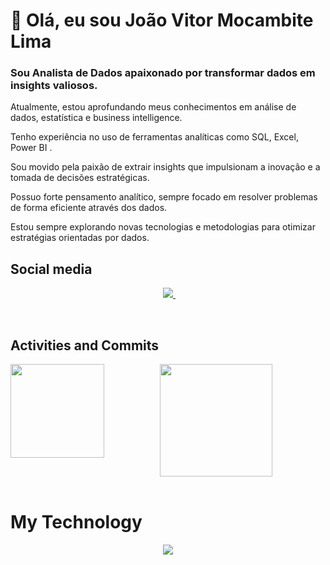 <h1>👋 Olá, eu sou João Vitor Mocambite Lima </h1>


<h3>Sou Analista de Dados apaixonado por transformar dados em insights valiosos.</h3>


 Atualmente, estou aprofundando meus conhecimentos em análise de dados, estatística e business intelligence.

 Tenho experiência no uso de ferramentas analíticas como SQL, Excel, Power BI .

 Sou movido pela paixão de extrair insights que impulsionam a inovação e a tomada de decisões estratégicas.

Possuo forte pensamento analítico, sempre focado em resolver problemas de forma eficiente através dos dados.

Estou sempre explorando novas tecnologias e metodologias para otimizar estratégias orientadas por dados.


<h2>Social media</h2>

<p align="center">
    &nbsp;&nbsp;&nbsp;&nbsp;&nbsp;&nbsp;&nbsp;&nbsp;&nbsp;
    <a href="https://www.linkedin.com/in/joao-vitor-mocambite-26287527a/">
        <img src="https://img.shields.io/badge/linkedin-%230077B5.svg?&style=for-the-badge&logo=linkedin&logoColor=white&link=mailto:https://www.linkedin.com/in/dudu-cardoso/">
    </a>
    &nbsp;&nbsp;&nbsp;&nbsp;&nbsp;&nbsp;&nbsp;&nbsp;&nbsp;
</p>

<br>
<h2>Activities and Commits</h2>

<div align="center">
    <img height="180em" src="https://github-readme-stats.vercel.app/api/top-langs/?username=JoaoVitor2022dev&layout=compact&langs_count=7&theme=dark"/></a>
 <img src="https://github-readme-stats.vercel.app/api?username=JoaoVitor2022dev&show_icons=true&count_private=true&layout=compact&theme=dark&include_all_commits=true" align="left" style="height: 150px" />
</div>
<div>

<br>

# My Technology

<p align="center">
    <img src="https://skillicons.dev/icons?i=excel,powerbi,mysql,git&perline=9" />
</p>
